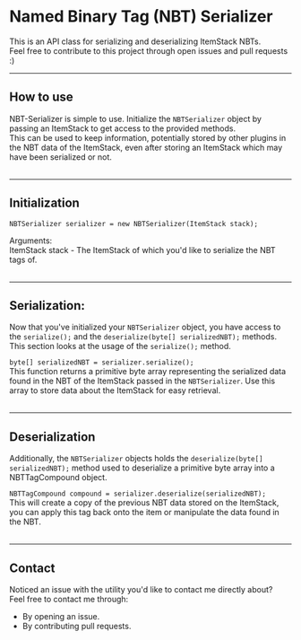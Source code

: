 # Named Binary Tag (NBT) Serializer
This is an API class for serializing and deserializing ItemStack NBTs. <br>Feel free to contribute to this project through open issues and pull requests :)
***
## How to use
NBT-Serializer is simple to use. Initialize the `NBTSerializer` object by passing an ItemStack to get access to the provided methods.
<br>
This can be used to keep information, potentially stored by other plugins in the NBT data of the ItemStack, even after storing an ItemStack which may have been serialized or not.
<br>
<br>
***
## Initialization
`NBTSerializer serializer = new NBTSerializer(ItemStack stack);`

Arguments:<br>
ItemStack stack - The ItemStack of which you'd like to serialize the NBT tags of.
<br>
<br>

***
## Serialization:
Now that you've initialized your `NBTSerializer` object, you have access to the `serialize();` and the `deserialize(byte[] serializedNBT);` methods. This section looks at the usage of the `serialize();` method.<br>

`byte[] serializedNBT = serializer.serialize();`<br>
This function returns a primitive byte array representing the serialized data found in the NBT of the ItemStack passed in the `NBTSerializer`. Use this array to store data about the ItemStack for easy retrieval.
<br>
<br>
***
## Deserialization
Additionally, the `NBTSerializer` objects holds the `deserialize(byte[] serializedNBT);` method used to deserialize a primitive byte array into a NBTTagCompound object.

`NBTTagCompound compound = serializer.deserialize(serializedNBT);`<br>
This will create a copy of the previous NBT data stored on the ItemStack, you can apply this tag back onto the item or manipulate the data found in the NBT.
<br>
<br>

***
## Contact
Noticed an issue with the utility you'd like to contact me directly about? <br>
Feel free to contact me through:
- By opening an issue.
- By contributing pull requests.

